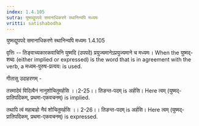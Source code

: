 ```yaml
---
index: 1.4.105
sutra: युष्मद्युपपदे समानाधिकरणे स्थानिन्यपि मध्यमः
vritti: satishabodha
---
```



 युष्मद्युपपदे समानाधिकरणे स्थानिन्यपि मध्यमः 1.4.105 


वृत्तिः -- तिङ्वाच्‍यकारकवाचिनि युष्‍मदि (उपपदे) प्रयुज्‍यमानेऽप्रयुज्‍यमाने च मध्‍यमः। When the युष्मद्-शब्दः (either implied or expressed) is the word that is in agreement with the verb, a मध्यम-पुरुष-प्रत्यय: is used. 


गीतासु उदाहरणम् - 

तस्मादेवं विदित्वैनं नानुशोचितुमर्हसि ।।2-25।। तिङन्त-पदम् is अर्हसि। Here त्वम् (युष्मद्-प्रातिपदिकम्, प्रथमा-एकवचनम्) is implied. 


तथापि त्वं महाबाहो नैवं शोचितुमर्हसि ।। 2-26।। तिङन्त-पदम् is अर्हसि। Here त्वम् (युष्मद्-प्रातिपदिकम्, प्रथमा-एकवचनम्) is expressed. 


